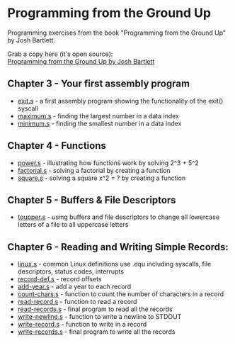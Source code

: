 # Programming from the Ground Up 
Programming exercises from the book "Programming from the Ground Up" by Josh Bartlett.

Grab a copy here (it's open source):  
[Programming from the Ground Up by Josh Bartlett](https://download-mirror.savannah.gnu.org/releases/pgubook/ProgrammingGroundUp-1-0-booksize.pdf)

## Chapter 3 - Your first assembly program

*	[exit.s](https://github.com/foomur/programming-ground-up/blob/master/chapter%203/exit.s)  -  a first assembly program showing the functionality of the exit() syscall
*	[maximum.s](https://github.com/foomur/programming-ground-up/blob/master/chapter%203/maximum.s)  -  finding the largest number in a data index
*	[minimum.s](https://github.com/foomur/programming-ground-up/blob/master/chapter%203/minimum.s)  -  finding the smallest number in a data index

## Chapter 4 - Functions

*	[power.s](https://github.com/foomur/programming-ground-up/blob/master/chapter%204/power.s)  -  illustrating how functions work by solving 2^3 + 5^2
*	[factorial.s](https://github.com/foomur/programming-ground-up/blob/master/chapter%204/factorial.s)  -  solving a factorial by creating a function
*	[square.s](https://github.com/foomur/programming-ground-up/blob/master/chapter%204/square.s)  -  solving a square x^2 = ? by creating a function

## Chapter 5 - Buffers & File Descriptors
*	[toupper.s](https://github.com/foomur/programming-ground-up/blob/master/chapter%205/toupper.s)  -  using buffers and file descriptors to change all lowercase letters of a file to all uppercase letters

## Chapter 6 - Reading and Writing Simple Records:

*	[linux.s](https://github.com/foomur/programming-ground-up/blob/master/chapter%206/linux.s)  -  common Linux definitions use .equ including syscalls, file descriptors, status codes, interrupts
*	[record-def.s](https://github.com/foomur/programming-ground-up/blob/master/chapter%206/record-def.s)  -  record offsets  
*	[add-year.s](https://github.com/foomur/programming-ground-up/blob/master/chapter%206/add-year.s)  -  add a year to each record
*	[count-chars.s](https://github.com/foomur/programming-ground-up/blob/master/chapter%206/count-chars.s)  -  function to count the number of characters in a record
*	[read-record.s](https://github.com/foomur/programming-ground-up/blob/master/chapter%206/read-record.s)  -  function to read a record
*	[read-records.s](https://github.com/foomur/programming-ground-up/blob/master/chapter%206/read-records.s)  -  final program to read all the records
*	[write-newline.s](https://github.com/foomur/programming-ground-up/blob/master/chapter%206/write-newline.s)  -  function to write a newline to STDOUT
*	[write-record.s](https://github.com/foomur/programming-ground-up/blob/master/chapter%206/write-record.s)  -  function to write in a record
*	[write-records.s](https://github.com/foomur/programming-ground-up/blob/master/chapter%206/write-records.s)  -  final program to write all the records


